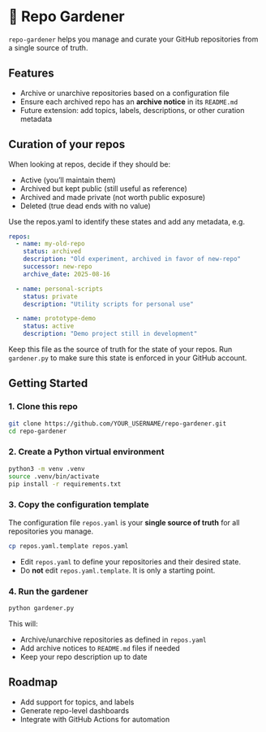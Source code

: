 # 🌱 Repo Gardener

`repo-gardener` helps you manage and curate your GitHub repositories from a single source of truth.

## Features

- Archive or unarchive repositories based on a configuration file
- Ensure each archived repo has an **archive notice** in its `README.md`
- Future extension: add topics, labels, descriptions, or other curation metadata

## Curation of your repos

When looking at repos, decide if they should be:

- Active (you’ll maintain them)
- Archived but kept public (still useful as reference)
- Archived and made private (not worth public exposure)
- Deleted (true dead ends with no value)

Use the repos.yaml to identify these states and add any metadata, e.g.

```yaml
repos:
  - name: my-old-repo
    status: archived
    description: "Old experiment, archived in favor of new-repo"
    successor: new-repo
    archive_date: 2025-08-16

  - name: personal-scripts
    status: private
    description: "Utility scripts for personal use"

  - name: prototype-demo
    status: active
    description: "Demo project still in development"
```

Keep this file as the source of truth for the state of your repos. Run `gardener.py` to make sure this state is enforced in your GitHub account.

## Getting Started

### 1. Clone this repo

```bash
git clone https://github.com/YOUR_USERNAME/repo-gardener.git
cd repo-gardener
```

### 2. Create a Python virtual environment

```bash
python3 -m venv .venv
source .venv/bin/activate
pip install -r requirements.txt
```

### 3. Copy the configuration template

The configuration file `repos.yaml` is your **single source of truth** for all repositories you manage.

```bash
cp repos.yaml.template repos.yaml
```

- Edit `repos.yaml` to define your repositories and their desired state.
- Do **not** edit `repos.yaml.template`. It is only a starting point.

### 4. Run the gardener

```bash
python gardener.py
```

This will:

- Archive/unarchive repositories as defined in `repos.yaml`
- Add archive notices to `README.md` files if needed
- Keep your repo description up to date

## Roadmap

- Add support for topics, and labels
- Generate repo-level dashboards
- Integrate with GitHub Actions for automation

